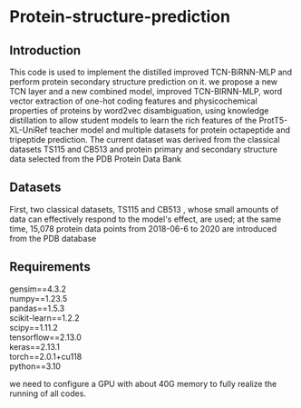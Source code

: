 # Protein-structure-prediction
## Introduction
This code is used to implement the distilled improved TCN-BiRNN-MLP and perform protein secondary structure prediction on it.
we propose a new TCN layer and a new combined model, improved TCN-BIRNN-MLP, word vector extraction of one-hot coding features and physicochemical properties of proteins by word2vec disambiguation, using knowledge distillation to allow student models to learn the rich features of the ProtT5-XL-UniRef teacher model and multiple datasets for protein octapeptide and tripeptide prediction. The current dataset was derived from the classical datasets TS115 and CB513 and protein primary and secondary structure data selected from the PDB Protein Data Bank

## Datasets
First, two classical datasets, TS115 and CB513 , whose small amounts of data can effectively respond to the model's effect, are used; at the same time, 15,078 protein data points from 2018-06-6 to 2020 are introduced from the PDB database

## Requirements
gensim==4.3.2  
numpy==1.23.5  
pandas==1.5.3  
scikit-learn==1.2.2  
scipy==1.11.2  
tensorflow==2.13.0  
keras==2.13.1  
torch==2.0.1+cu118  
python==3.10

we need to configure a GPU with about 40G memory to fully realize the running of all codes.
